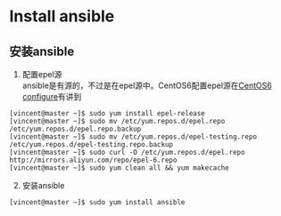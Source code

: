 # Install ansible #
## 安装ansible ##
1. 配置epel源  
ansible是有源的，不过是在epel源中。CentOS6配置epel源在[CentOS6 configure](CentOS_configure.md)有讲到
```
[vincent@master ~]$ sudo yum install epel-release
[vincent@master ~]$ sudo mv /etc/yum.repos.d/epel.repo /etc/yum.repos.d/epel.repo.backup
[vincent@master ~]$ sudo mv /etc/yum.repos.d/epel-testing.repo /etc/yum.repos.d/epel-testing.repo.backup
[vincent@master ~]$ sudo curl -O /etc/yum.repos.d/epel.repo http://mirrors.aliyun.com/repo/epel-6.repo
[vincent@master ~]$ sudo yum clean all && yum makecache
```
2. 安装ansible
```
[vincent@master ~]$ sudo yum install ansible
```